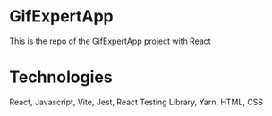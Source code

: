 # GifExpertApp

This is the repo of the GifExpertApp project with React


# Technologies

React, Javascript, Vite, Jest, React Testing Library, Yarn, HTML, CSS